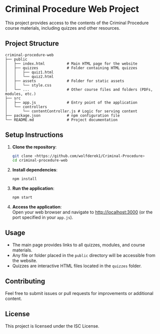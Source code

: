# Criminal Procedure Web Project

This project provides access to the contents of the Criminal Procedure course materials, including quizzes and other resources.

## Project Structure

```
criminal-procedure-web
├── public
│   ├── index.html          # Main HTML page for the website
│   ├── quizzes             # Folder containing HTML quizzes
│   │   ├── quiz1.html
│   │   └── quiz2.html
│   ├── assets              # Folder for static assets
│   │   └── style.css
│   └── ...                 # Other course files and folders (PDFs, modules, etc.)
├── src
│   ├── app.js              # Entry point of the application
│   └── controllers
│       └── contentController.js # Logic for serving content
├── package.json            # npm configuration file
└── README.md               # Project documentation
```

## Setup Instructions

1. **Clone the repository**:
   ```sh
   git clone <https://github.com/wolfderek1/Criminal-Procedure>
   cd criminal-procedure-web
   ```

2. **Install dependencies**:
   ```sh
   npm install
   ```

3. **Run the application**:
   ```sh
   npm start
   ```

4. **Access the application**:  
   Open your web browser and navigate to [http://localhost:3000](http://localhost:3000) (or the port specified in your `app.js`).

## Usage

- The main page provides links to all quizzes, modules, and course materials.
- Any file or folder placed in the `public` directory will be accessible from the website.
- Quizzes are interactive HTML files located in the `quizzes` folder.

## Contributing

Feel free to submit issues or pull requests for improvements or additional content.

## License

This project is licensed under the ISC License.